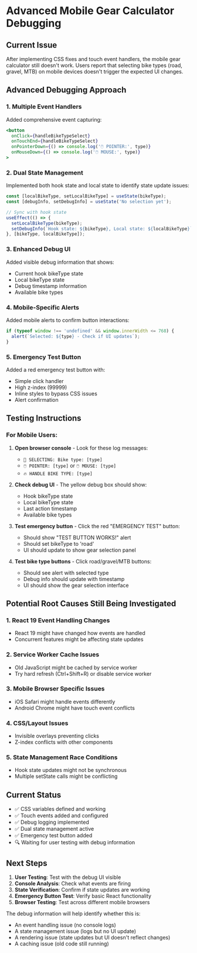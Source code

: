 # Advanced Mobile Gear Calculator Debugging

## Current Issue
After implementing CSS fixes and touch event handlers, the mobile gear calculator still doesn't work. Users report that selecting bike types (road, gravel, MTB) on mobile devices doesn't trigger the expected UI changes.

## Advanced Debugging Approach

### 1. Multiple Event Handlers
Added comprehensive event capturing:
```jsx
<button
  onClick={handleBikeTypeSelect}
  onTouchEnd={handleBikeTypeSelect}
  onPointerDown={() => console.log('🖱️ POINTER:', type)}
  onMouseDown={() => console.log('🖱️ MOUSE:', type)}
>
```

### 2. Dual State Management
Implemented both hook state and local state to identify state update issues:
```jsx
const [localBikeType, setLocalBikeType] = useState(bikeType);
const [debugInfo, setDebugInfo] = useState('No selection yet');

// Sync with hook state
useEffect(() => {
  setLocalBikeType(bikeType);
  setDebugInfo(`Hook state: ${bikeType}, Local state: ${localBikeType}`);
}, [bikeType, localBikeType]);
```

### 3. Enhanced Debug UI
Added visible debug information that shows:
- Current hook bikeType state
- Local bikeType state
- Debug timestamp information
- Available bike types

### 4. Mobile-Specific Alerts
Added mobile alerts to confirm button interactions:
```jsx
if (typeof window !== 'undefined' && window.innerWidth <= 768) {
  alert(`Selected: ${type} - Check if UI updates`);
}
```

### 5. Emergency Test Button
Added a red emergency test button with:
- Simple click handler
- High z-index (99999)
- Inline styles to bypass CSS issues
- Alert confirmation

## Testing Instructions

### For Mobile Users:
1. **Open browser console** - Look for these log messages:
   - `🚀 SELECTING: Bike type: [type]`
   - `🖱️ POINTER: [type]` or `🖱️ MOUSE: [type]`
   - `🔥 HANDLE BIKE TYPE: [type]`

2. **Check debug UI** - The yellow debug box should show:
   - Hook bikeType state
   - Local bikeType state
   - Last action timestamp
   - Available bike types

3. **Test emergency button** - Click the red "EMERGENCY TEST" button:
   - Should show "TEST BUTTON WORKS!" alert
   - Should set bikeType to 'road'
   - UI should update to show gear selection panel

4. **Test bike type buttons** - Click road/gravel/MTB buttons:
   - Should see alert with selected type
   - Debug info should update with timestamp
   - UI should show the gear selection interface

## Potential Root Causes Still Being Investigated

### 1. React 19 Event Handling Changes
- React 19 might have changed how events are handled
- Concurrent features might be affecting state updates

### 2. Service Worker Cache Issues
- Old JavaScript might be cached by service worker
- Try hard refresh (Ctrl+Shift+R) or disable service worker

### 3. Mobile Browser Specific Issues
- iOS Safari might handle events differently
- Android Chrome might have touch event conflicts

### 4. CSS/Layout Issues
- Invisible overlays preventing clicks
- Z-index conflicts with other components

### 5. State Management Race Conditions
- Hook state updates might not be synchronous
- Multiple setState calls might be conflicting

## Current Status
- ✅ CSS variables defined and working
- ✅ Touch events added and configured
- ✅ Debug logging implemented
- ✅ Dual state management active
- ✅ Emergency test button added
- 🔍 Waiting for user testing with debug information

## Next Steps
1. **User Testing**: Test with the debug UI visible
2. **Console Analysis**: Check what events are firing
3. **State Verification**: Confirm if state updates are working
4. **Emergency Button Test**: Verify basic React functionality
5. **Browser Testing**: Test across different mobile browsers

The debug information will help identify whether this is:
- An event handling issue (no console logs)
- A state management issue (logs but no UI update)
- A rendering issue (state updates but UI doesn't reflect changes)
- A caching issue (old code still running)